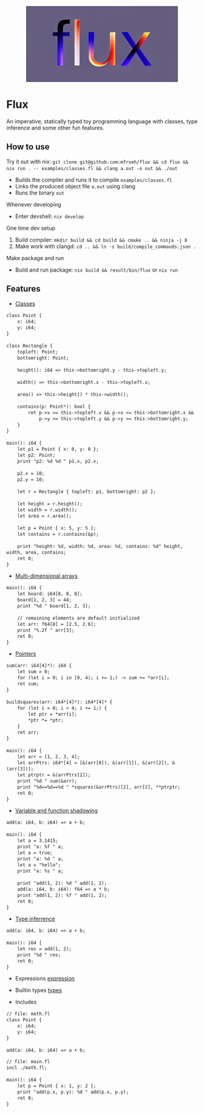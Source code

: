 <p align="center">
<img src="logo.png" alt="Flux logo" height="200">
</p>

# Flux

An imperative, statically typed toy programming language with classes, type inference and some other fun features.

## How to use
Try it out with nix: `git clone git@github.com:mfroeh/flux && cd flux && nix run . -- examples/classes.fl && clang a.out -o out && ./out`
* Builds the compiler and runs it to compile `examples/classes.fl`
* Links the produced object file `a.out` using clang
* Runs the binary `out`

Whenever developing
* Enter devshell: `nix develop`

One time dev setup
1. Build compiler: `mkdir build && cd build && cmake .. && ninja -j 8`
2. Make work with clangd: `cd .. && ln -s build/compile_commands.json .`

Make package and run
* Build and run package: `nix build && result/bin/flux` or `nix run`

## Features
* [Classes](examples/classes.fl)
```
class Point { 
    x: i64; 
    y: i64; 
}

class Rectangle { 
    topleft: Point;
    bottomright: Point; 

    height(): i64 => this->bottomright.y - this->topleft.y;

    width() => this->bottomright.x - this->topleft.x;

    area() => this->height() * this->width();

    contains(p: Point*): bool {
        ret p->x >= this->topleft.x && p->x <= this->bottomright.x &&
            p->y >= this->topleft.y && p->y <= this->bottomright.y;
    }
}

main(): i64 {
    let p1 = Point { x: 0, y: 0 };
    let p2: Point;
    print "p2: %d %d " p1.x, p2.x;

    p2.x = 10;
    p2.y = 10;

    let r = Rectangle { topleft: p1, bottomright: p2 };

    let height = r.height();
    let width = r.width();
    let area = r.area();

    let p = Point { x: 5, y: 5 };
    let contains = r.contains(&p);

    print "height: %d, width: %d, area: %d, contains: %d" height, width, area, contains;
    ret 0;
}
```

* [Multi-dimensional arrays](examples/arrs.fl)
```
main(): i64 {
    let board: i64[8, 8, 8];
    board[1, 2, 3] = 44;
    print "%d " board[1, 2, 3];

    // remaining elements are default initialized
    let arr: f64[8] = [2.5, 2.6];
    print "%.2f " arr[3];
    ret 0;
}
```

* [Pointers](examples/pointers.fl)
```
sum(arr: i64[4]*): i64 {
    let sum = 0;
    for (let i = 0; i in [0, 4); i += 1;) -> sum += *arr[i];
    ret sum;
}

buildsquares(arr: i64*[4]*): i64*[4]* {
    for (let i = 0; i < 4; i += 1;) {
        let ptr = *arr[i];
        *ptr *= *ptr;
    }
    ret arr;
}

main(): i64 {
    let arr = [1, 2, 3, 4];
    let arrPtrs: i64*[4] = [&(arr[0]), &(arr[1]), &(arr[2]), &(arr[3])];
    let ptrptr = &(arrPtrs[2]);
    print "%d " sum(&arr);
    print "%d==%d==%d " *squares(&arrPtrs)[2], arr[2], **ptrptr;
    ret 0;
}
```

* [Variable and function shadowing](examples/shadowing.fl)
```
add(a: i64, b: i64) => a + b;

main(): i64 {
    let a = 3.1415;
    print "a: %f " a;
    let a = true;
    print "a: %d " a;
    let a = "hello";
    print "a: %s " a;

    print "add(1, 2): %d " add(1, 2);
    add(a: i64, b: i64): f64 => a * b;
    print "add(1, 2): %f " add(1, 2);
    ret 0;
}
```

* [Type inferrence](examples/infer.fl)
```
add(a: i64, b: i64) => a + b;

main(): i64 {
    let res = add(1, 2);
    print "%d " res;
    ret 0;
}
```

* Expressions [expression](grammar/FluxParser.g4)

* Builtin types [types](grammar/FluxParser.g4)

* Includes

```
// file: math.fl
class Point {
    x: i64;
    y: i64;
}

add(a: i64, b: i64) => a + b;
```

```
// file: main.fl
incl ./math.fl;

main(): i64 {
    let p = Point { x: 1, y: 2 };
    print "add(p.x, p.y): %d " add(p.x, p.y);
    ret 0;
}
```

